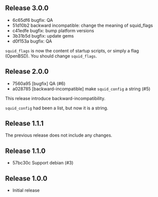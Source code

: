 ## Release 3.0.0

* 6c65df6 bugfix: QA
* 51d10b2 backward incompatible: change the meaning of squid_flags
* c41edfe bugfix: bump platform versions
* 3b31b5d bugfix: update gems
* d0f153a bugfix: QA

`squid_flags` is now the content of startup scripts, or simply a flag
(OpenBSD).  You should change `squid_flags`.

## Release 2.0.0

* 7560a95 [bugfix] QA (#6)
* a028785 [backward-incompatible] make `squid_config` a string (#5)

This release introduce backward-incompatibility.

`squid_config` had been a list, but now it is a string.

## Release 1.1.1

The previous release does not include any changes.

## Release 1.1.0

* 57bc30c Support debian (#3)

## Release 1.0.0

* Initial release
